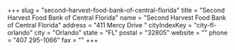 +++
slug = "second-harvest-food-bank-of-central-florida"
title = "Second Harvest Food Bank of Central Florida"
name = "Second Harvest Food Bank of Central Florida"
address = "411 Mercy Drive "
cityIndexKey = "city-fl-orlando"
city = "Orlando"
state = "FL"
postal = "32805"
website = ""
phone = "407 295-1066"
fax = ""
+++
